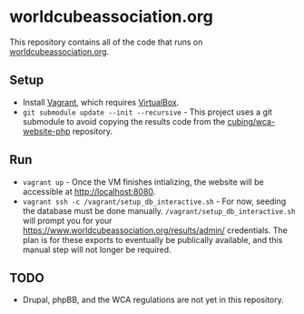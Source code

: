 worldcubeassociation.org
========================

This repository contains all of the code that runs on [worldcubeassociation.org](https://www.worldcubeassociation.org/).

## Setup
- Install [Vagrant](https://www.vagrantup.com/), which requires
  [VirtualBox](https://www.virtualbox.org/).
- `git submodule update --init --recursive` - This project uses a git submodule
  to avoid copying the results code from the
  [cubing/wca-website-php](https://github.com/cubing/wca-website-php)
  repository.

## Run
- `vagrant up` - Once the VM finishes intializing, the website will be
  accessible at [http://localhost:8080](http://localhost:8080).
- `vagrant ssh -c /vagrant/setup_db_interactive.sh` - For now, seeding the
  database must be done manually. `/vagrant/setup_db_interactive.sh` will prompt
  you for your https://www.worldcubeassociation.org/results/admin/ credentials.
  The plan is for these exports to eventually be publically available, and this
  manual step will not longer be required.

## TODO
- Drupal, phpBB, and the WCA regulations are not yet in this repository.
